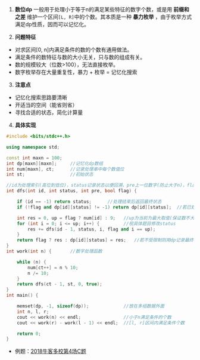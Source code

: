1. **数位dp** 一般用于处理小于等于n的满足某些特征的数字个数，或是用 **前缀和之差** 维护一个区间`[L, R]`中的个数。其本质是一种 **暴力枚举** ，由于枚举方式满足dp性质，因而可以记忆化。

2. **问题特征** 

* 对求区间[0, n]内满足条件的数的个数有通用做法。
* 满足条件的数特征与数的大小无关，只与数的组成有关。
* 数的规模较大（位数>100），无法直接枚举。
* 数字枚举存在大量重复性，暴力 + 枚举 = 记忆化搜索

3. **注意点**

* 记忆化搜索思路要清晰
* 开适当的空间（能省则省）
* 寻找合适的状态，简化计算量

4. **具体实现**
```c++
#include <bits/stdc++.h>

using namespace std;

const int maxn = 100;
int dp[maxn][maxn];     //记忆化dp数组
int num[maxn], ct;      //记录处理串中每个数值位
int st;                 //初始状态

//id为处理索引(高位到低位)，status记录状态以便回溯，pre上一位数字(防止大于n)，flag限制当前位能否随便取值
int dfs(int id, int status, int pre, bool flag) {

    if (id == -1) return status;      //处理结束后返回最终状态
    if (!flag and dp[id][status] != -1) return dp[id][status];  //若已处理过则直接取出

    int res = 0, up = flag ? num[id] : 9;   //up为当前为最大取值(保证数不大于n)
    for (int i = 0; i <= up; i++) {         //视具体题目修改status
        res += dfs(id - 1, status, i, flag and i == up);
    }
    return flag ? res : dp[id][status] = res;   //若不受限制则用dp记录最终状态
}
int work(int n) {       //数字处理函数

    while (n) {
        num[ct++] = n % 10;
        n /= 10;
    }
    return dfs(ct - 1, st, 0, true);
}
int main() {

    memset(dp, -1, sizeof(dp));             //放在多组数据外面
    int n, l, r;
    cout << work(n) << endl;                //小于n满足条件的个数
    cout << work(r) - work(l - 1) << endl;  //[l, r]区间内满足条件个数

    return 0;
}
```

* 例题：<a href = "https://github.com/KingJoySaiy/Iterator/blob/master/%E5%A4%9A%E6%A0%A1%E8%AE%AD%E7%BB%83/2018%20Nowcoder%20Contest%203-4/Nowcoder%203rd-4th.md">2018牛客多校第4场C题</a><br>

